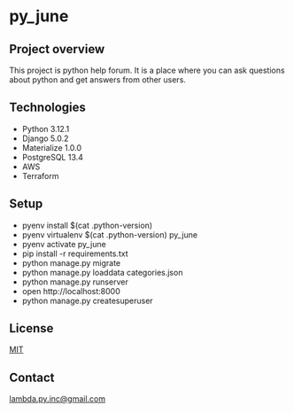 # py_june

## Project overview
This project is python help forum. It is a place where you can ask questions about python and get answers 
from other users.

## Technologies
* Python 3.12.1
* Django 5.0.2
* Materialize 1.0.0
* PostgreSQL 13.4
* AWS
* Terraform

## Setup
* pyenv install $(cat .python-version)
* pyenv virtualenv $(cat .python-version) py_june
* pyenv activate py_june
* pip install -r requirements.txt
* python manage.py migrate
* python manage.py loaddata categories.json
* python manage.py runserver
* open http://localhost:8000
* python manage.py createsuperuser

## License
[MIT](https://choosealicense.com/licenses/mit/)

## Contact
lambda.py.inc@gmail.com
